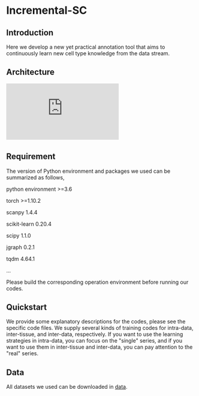 # Incremental-SC

Introduction
-----
Here we develop a new yet practical annotation tool that aims to continuously learn new cell type knowledge from the data stream. 

Architecture
-----
![model](https://github.com/AimeeFreedom/Incremental-SC/blob/main/Architecture/framework.pdf)

Requirement
-----
The version of Python environment and packages we used can be summarized as follows,

python environment >=3.6

torch >=1.10.2

scanpy 1.4.4

scikit-learn 0.20.4

scipy 1.1.0

jgraph 0.2.1

tqdm 4.64.1

...

Please build the corresponding operation environment before running our codes.

Quickstart
-----
We provide some explanatory descriptions for the codes, please see the specific code files. We supply several kinds of training codes for intra-data, inter-tissue, and inter-data, respectively. If you want to use the learning strategies in intra-data, you can focus on the "single" series, and if you want to use them in inter-tissue and inter-data, you can pay attention to the "real" series. 

Data
-----
All datasets we used can be downloaded in <a href="https://cblast.gao-lab.org/download">data</a>.
